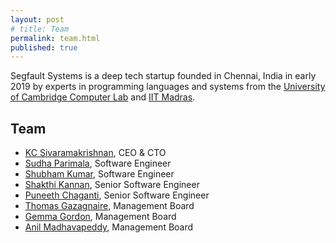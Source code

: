 ```yaml
---
layout: post
# title: Team
permalink: team.html
published: true
---
```


Segfault Systems is a deep tech startup founded in Chennai, India in early 2019
by experts in programming languages and systems from the [University of
Cambridge Computer Lab](https://www.cst.cam.ac.uk/) and [IIT
Madras](https://www.cse.iitm.ac.in/). 

## Team

* [KC Sivaramakrishnan](https://kcsrk.info), CEO & CTO
* [Sudha Parimala](https://www.linkedin.com/in/sudha247/?originalSubdomain=in), Software Engineer
* [Shubham Kumar](https://www.linkedin.com/in/shubham-kumar-659b2297/), Software Engineer
* [Shakthi Kannan](http://www.shakthimaan.com/), Senior Software Engineer
* [Puneeth Chaganti](https://punchagan.muse-amuse.in/), Senior Software Engineer
* [Thomas Gazagnaire](http://gazagnaire.org/), Management Board
* [Gemma Gordon](https://conf.researchr.org/profile/conf/gemmagordon), Management Board
* [Anil Madhavapeddy](https://www.linkedin.com/in/anilmadhavapeddy/), Management Board
